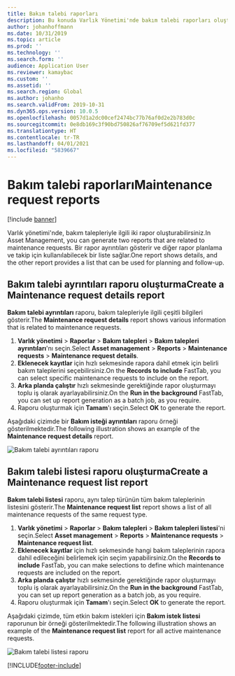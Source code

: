 ```yaml
---
title: Bakım talebi raporları
description: Bu konuda Varlık Yönetimi'nde bakım talebi raporları oluşturma işlemi açıklanmaktadır.
author: johanhoffmann
ms.date: 10/31/2019
ms.topic: article
ms.prod: ''
ms.technology: ''
ms.search.form: ''
audience: Application User
ms.reviewer: kamaybac
ms.custom: ''
ms.assetid: ''
ms.search.region: Global
ms.author: johanho
ms.search.validFrom: 2019-10-31
ms.dyn365.ops.version: 10.0.5
ms.openlocfilehash: 0057d1a2dc00cef2474bc77b76af0d2e2b783d0c
ms.sourcegitcommit: 0e8db169c3f90bd750826af76709ef5d621fd377
ms.translationtype: HT
ms.contentlocale: tr-TR
ms.lasthandoff: 04/01/2021
ms.locfileid: "5839667"
---
```

# <a name="maintenance-request-reports"></a><span data-ttu-id="0ebd6-103">Bakım talebi raporları</span><span class="sxs-lookup"><span data-stu-id="0ebd6-103">Maintenance request reports</span></span>

[!include [banner](../../includes/banner.md)]

 

<span data-ttu-id="0ebd6-104">Varlık yönetimi'nde, bakım talepleriyle ilgili iki rapor oluşturabilirsiniz.</span><span class="sxs-lookup"><span data-stu-id="0ebd6-104">In Asset Management, you can generate two reports that are related to maintenance requests.</span></span> <span data-ttu-id="0ebd6-105">Bir rapor ayrıntıları gösterir ve diğer rapor planlama ve takip için kullanılabilecek bir liste sağlar.</span><span class="sxs-lookup"><span data-stu-id="0ebd6-105">One report shows details, and the other report provides a list that can be used for planning and follow-up.</span></span>

## <a name="create-a-maintenance-request-details-report"></a><span data-ttu-id="0ebd6-106">Bakım talebi ayrıntıları raporu oluşturma</span><span class="sxs-lookup"><span data-stu-id="0ebd6-106">Create a Maintenance request details report</span></span>

<span data-ttu-id="0ebd6-107">**Bakım talebi ayrıntıları** raporu, bakım talepleriyle ilgili çeşitli bilgileri gösterir.</span><span class="sxs-lookup"><span data-stu-id="0ebd6-107">The **Maintenance request details** report shows various information that is related to maintenance requests.</span></span>

1. <span data-ttu-id="0ebd6-108">**Varlık yönetimi** \> **Raporlar** \> **Bakım talepleri** \> **Bakım talepleri ayrıntıları**'nı seçin.</span><span class="sxs-lookup"><span data-stu-id="0ebd6-108">Select **Asset management** \> **Reports** \> **Maintenance requests** \> **Maintenance request details**.</span></span>
2. <span data-ttu-id="0ebd6-109">**Eklenecek kayıtlar** için hızlı sekmesinde rapora dahil etmek için belirli bakım taleplerini seçebilirsiniz.</span><span class="sxs-lookup"><span data-stu-id="0ebd6-109">On the **Records to include** FastTab, you can select specific maintenance requests to include on the report.</span></span>
3. <span data-ttu-id="0ebd6-110">**Arka planda çalıştır** hızlı sekmesinde gerektiğinde rapor oluşturmayı toplu iş olarak ayarlayabilirsiniz.</span><span class="sxs-lookup"><span data-stu-id="0ebd6-110">On the **Run in the background** FastTab, you can set up report generation as a batch job, as you require.</span></span>
4. <span data-ttu-id="0ebd6-111">Raporu oluşturmak için **Tamam**'ı seçin.</span><span class="sxs-lookup"><span data-stu-id="0ebd6-111">Select **OK** to generate the report.</span></span>

<span data-ttu-id="0ebd6-112">Aşağıdaki çizimde bir **Bakım isteği ayrıntıları** raporu örneği gösterilmektedir.</span><span class="sxs-lookup"><span data-stu-id="0ebd6-112">The following illustration shows an example of the **Maintenance request details** report.</span></span>

![Bakım talebi ayrıntıları raporu](media/09-manage-maintenance-requests.png)

## <a name="create-a-maintenance-request-list-report"></a><span data-ttu-id="0ebd6-114">Bakım talebi listesi raporu oluşturma</span><span class="sxs-lookup"><span data-stu-id="0ebd6-114">Create a Maintenance request list report</span></span>

<span data-ttu-id="0ebd6-115">**Bakım talebi listesi** raporu, aynı talep türünün tüm bakım taleplerinin listesini gösterir.</span><span class="sxs-lookup"><span data-stu-id="0ebd6-115">The **Maintenance request list** report shows a list of all maintenance requests of the same request type.</span></span>

1. <span data-ttu-id="0ebd6-116">**Varlık yönetimi** \> **Raporlar** \> **Bakım talepleri** \> **Bakım talepleri listesi**'ni seçin.</span><span class="sxs-lookup"><span data-stu-id="0ebd6-116">Select **Asset management** \> **Reports** \> **Maintenance requests** \> **Maintenance request list**.</span></span>
2. <span data-ttu-id="0ebd6-117">**Eklenecek kayıtlar** için hızlı sekmesinde hangi bakım taleplerinin rapora dahil edileceğini belirlemek için seçim yapabilirsiniz.</span><span class="sxs-lookup"><span data-stu-id="0ebd6-117">On the **Records to include** FastTab, you can make selections to define which maintenance requests are included on the report.</span></span>
3. <span data-ttu-id="0ebd6-118">**Arka planda çalıştır** hızlı sekmesinde gerektiğinde rapor oluşturmayı toplu iş olarak ayarlayabilirsiniz.</span><span class="sxs-lookup"><span data-stu-id="0ebd6-118">On the **Run in the background** FastTab, you can set up report generation as a batch job, as you require.</span></span>
4. <span data-ttu-id="0ebd6-119">Raporu oluşturmak için **Tamam**'ı seçin.</span><span class="sxs-lookup"><span data-stu-id="0ebd6-119">Select **OK** to generate the report.</span></span>

<span data-ttu-id="0ebd6-120">Aşağıdaki çizimde, tüm etkin bakım istekleri için **Bakım istek listesi** raporunun bir örneği gösterilmektedir.</span><span class="sxs-lookup"><span data-stu-id="0ebd6-120">The following illustration shows an example of the **Maintenance request list** report for all active maintenance requests.</span></span>

![Bakım talebi listesi raporu](media/10-manage-maintenance-requests.png)


[!INCLUDE[footer-include](../../../includes/footer-banner.md)]